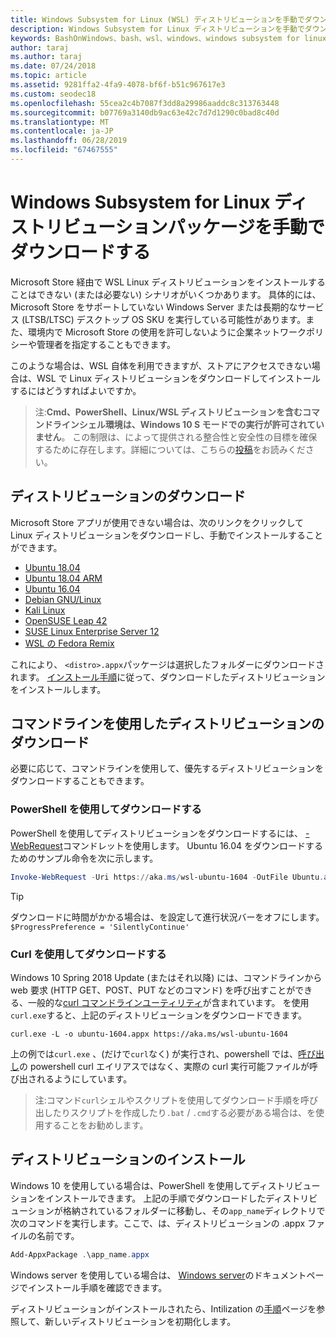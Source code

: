 ```yaml
---
title: Windows Subsystem for Linux (WSL) ディストリビューションを手動でダウンロードする
description: Windows Subsystem for Linux ディストリビューションを手動でダウンロードする方法について説明します。
keywords: BashOnWindows、bash、wsl、windows、windows subsystem for linux、WSL、windows subsystem、ディストリビューション、ubuntu、openSUSE、SLES、debian、kali
author: taraj
ms.author: taraj
ms.date: 07/24/2018
ms.topic: article
ms.assetid: 9281ffa2-4fa9-4078-bf6f-b51c967617e3
ms.custom: seodec18
ms.openlocfilehash: 55cea2c4b7087f3dd8a29986aaddc8c313763448
ms.sourcegitcommit: b07769a3140db9ac63e42c7d7d1290c0bad8c40d
ms.translationtype: MT
ms.contentlocale: ja-JP
ms.lasthandoff: 06/28/2019
ms.locfileid: "67467555"
---
```

# <a name="manually-download-windows-subsystem-for-linux-distro-packages"></a>Windows Subsystem for Linux ディストリビューションパッケージを手動でダウンロードする

Microsoft Store 経由で WSL Linux ディストリビューションをインストールすることはできない (または必要ない) シナリオがいくつかあります。 具体的には、Microsoft Store をサポートしていない Windows Server または長期的なサービス (LTSB/LTSC) デスクトップ OS SKU を実行している可能性があります。また、環境内で Microsoft Store の使用を許可しないように企業ネットワークポリシーや管理者を指定することもできます。

このような場合は、WSL 自体を利用できますが、ストアにアクセスできない場合は、WSL で Linux ディストリビューションをダウンロードしてインストールするにはどうすればよいですか。

> 注:**Cmd、PowerShell、Linux/WSL ディストリビューションを含むコマンドラインシェル環境は、Windows 10 S モードでの実行が許可されていません**。 この制限は、によって提供される整合性と安全性の目標を確保するために存在します。詳細については、こちらの[投稿](https://blogs.msdn.microsoft.com/commandline/2017/05/18/will-linux-distros-run-on-windows-10-s/)をお読みください。

## <a name="downloading-distros"></a>ディストリビューションのダウンロード

Microsoft Store アプリが使用できない場合は、次のリンクをクリックして Linux ディストリビューションをダウンロードし、手動でインストールすることができます。
* [Ubuntu 18.04](https://aka.ms/wsl-ubuntu-1804)
* [Ubuntu 18.04 ARM](https://aka.ms/wsl-ubuntu-1804-arm)
* [Ubuntu 16.04](https://aka.ms/wsl-ubuntu-1604)
* [Debian GNU/Linux](https://aka.ms/wsl-debian-gnulinux)
* [Kali Linux](https://aka.ms/wsl-kali-linux)
* [OpenSUSE Leap 42](https://aka.ms/wsl-opensuse-42)
* [SUSE Linux Enterprise Server 12](https://aka.ms/wsl-sles-12)
* [WSL の Fedora Remix](https://github.com/WhitewaterFoundry/WSLFedoraRemix/releases/)

これにより、 `<distro>.appx`パッケージは選択したフォルダーにダウンロードされます。 [インストール手順](#Installing-your-distro)に従って、ダウンロードしたディストリビューションをインストールします。

## <a name="downloading-distros-via-the-command-line"></a>コマンドラインを使用したディストリビューションのダウンロード
必要に応じて、コマンドラインを使用して、優先するディストリビューションをダウンロードすることもできます。

 ### <a name="download-using-powershell"></a>PowerShell を使用してダウンロードする
 PowerShell を使用してディストリビューションをダウンロードするには、 [-WebRequest](https://msdn.microsoft.com/powershell/reference/5.1/microsoft.powershell.utility/invoke-webrequest)コマンドレットを使用します。 Ubuntu 16.04 をダウンロードするためのサンプル命令を次に示します。

```powershell
Invoke-WebRequest -Uri https://aka.ms/wsl-ubuntu-1604 -OutFile Ubuntu.appx -UseBasicParsing
```

> [!TIP]
> ダウンロードに時間がかかる場合は、を設定して進行状況バーをオフにします。`$ProgressPreference = 'SilentlyContinue'`

### <a name="download-using-curl"></a>Curl を使用してダウンロードする
Windows 10 Spring 2018 Update (またはそれ以降) には、コマンドラインから web 要求 (HTTP GET、POST、PUT などのコマンド) を呼び出すことができる、一般的な[curl コマンドラインユーティリティ](https://curl.haxx.se/)が含まれています。 を使用`curl.exe`すると、上記のディストリビューションをダウンロードできます。

```console
curl.exe -L -o ubuntu-1604.appx https://aka.ms/wsl-ubuntu-1604
```

上の例では`curl.exe` 、(だけで`curl`なく) が実行され、powershell では、[呼び出し](https://docs.microsoft.com/en-us/powershell/module/microsoft.powershell.utility/invoke-webrequest?view=powershell-6)の powershell curl エイリアスではなく、実際の curl 実行可能ファイルが呼び出されるようにしています。

> 注:コマンド`curl`シェルやスクリプトを使用してダウンロード手順を呼び出したりスクリプトを作成したり`.bat`  /  `.cmd`する必要がある場合は、を使用することをお勧めします。

## <a name="installing-your-distro"></a>ディストリビューションのインストール
Windows 10 を使用している場合は、PowerShell を使用してディストリビューションをインストールできます。 上記の手順でダウンロードしたディストリビューションが格納されているフォルダーに移動し、その`app_name`ディレクトリで次のコマンドを実行します。ここで、は、ディストリビューションの .appx ファイルの名前です。  
```Powershell
Add-AppxPackage .\app_name.appx
```

Windows server を使用している場合は、 [Windows server](install-on-server.md)のドキュメントページでインストール手順を確認できます。

ディストリビューションがインストールされたら、Intilization の[手順](initialize-distro.md)ページを参照して、新しいディストリビューションを初期化します。
